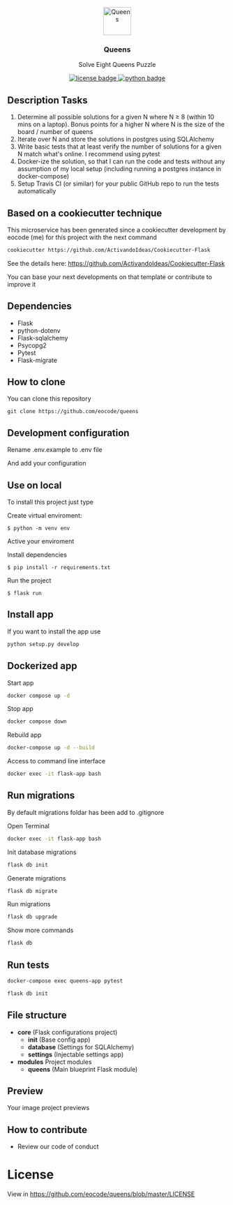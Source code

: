 <div align="center">
  <img width="64" src="https://image.flaticon.com/icons/svg/862/862737.svg" alt="Queens">
  <h3 align="center">Queens</h3>
  <p align="center">
    Solve Eight Queens Puzzle
  </p>
  <p align="center">
    <a href="https://github.com/ActivandoIdeas/queens/blob/master/LICENSE">
      	<img src="https://img.shields.io/badge/License-BSD3-blue.svg"  alt="license badge"/>
    </a>
    <a href="https://www.python.org/">
        <img src="https://img.shields.io/pypi/pyversions/Flask.svg?style=flat-square"  alt="python badge">
    </a>
  </p>
</div>

## Description Tasks

1. Determine all possible solutions for a given N where N ≥ 8 (within 10 mins on a laptop). Bonus points for a higher N where N is the size of the board / number of queens
2. Iterate over N and store the solutions in postgres using SQLAlchemy
3. Write basic tests that at least verify the number of solutions for a given N match what's online. I recommend using pytest
4. Docker-ize the solution, so that I can run the code and tests without any assumption of my local setup (including running a postgres instance in docker-compose)
5. Setup Travis CI (or similar) for your public GitHub repo to run the tests automatically

## Based on a cookiecutter technique

This microservice has been generated since a cookiecutter development by eocode (me) for this project with the next command 

```bash
cookiecutter https://github.com/ActivandoIdeas/Cookiecutter-Flask
```

See the details here: https://github.com/ActivandoIdeas/Cookiecutter-Flask

You can base your next developments on that template or contribute to improve it

## Dependencies

* Flask
* python-dotenv
* Flask-sqlalchemy
* Psycopg2
* Pytest
* Flask-migrate

## How to clone

You can clone this repository

    git clone https://github.com/eocode/queens

## Development configuration

Rename .env.example to .env file

And add your configuration

## Use on local
To install this project just type

Create virtual enviroment:

    $ python -m venv env

Active your enviroment

Install dependencies

    $ pip install -r requirements.txt

Run the project

    $ flask run
    
## Install app

If you want to install the app use

```bash
python setup.py develop
```
    
## Dockerized app

Start app

```bash
docker compose up -d
```

Stop app

```bash
docker compose down
```

Rebuild app

```bash
docker-compose up -d --build
```

Access to command line interface

```bash
docker exec -it flask-app bash
```

## Run migrations

By default migrations foldar has been add to .gitignore

Open Terminal

```bash
docker exec -it flask-app bash
```

Init database migrations

```bash
flask db init
```

Generate migrations

```bash
flask db migrate
```

Run migrations

```bash
flask db upgrade
```

Show more commands

```bash
flask db
```

## Run tests

```bash
docker-compose exec queens-app pytest
```

```bash
flask db init
```

## File structure

* **core** (Flask configurations project)
  * **init** (Base config app)
  * **database** (Settings for SQLAlchemy)
  * **settings** (Injectable settings app)
* **modules** Project modules
  * **queens** (Main blueprint Flask module) 

## Preview

Your image project previews

## How to contribute

* Review our code of conduct

# License

View in https://github.com/eocode/queens/blob/master/LICENSE
